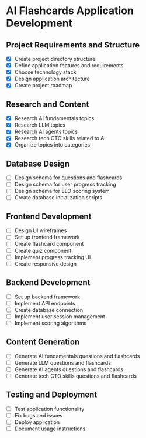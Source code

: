 # AI Flashcards Application Development

## Project Requirements and Structure
- [x] Create project directory structure
- [x] Define application features and requirements
- [x] Choose technology stack
- [x] Design application architecture
- [x] Create project roadmap

## Research and Content
- [x] Research AI fundamentals topics
- [x] Research LLM topics
- [x] Research AI agents topics
- [x] Research tech CTO skills related to AI
- [x] Organize topics into categories

## Database Design
- [ ] Design schema for questions and flashcards
- [ ] Design schema for user progress tracking
- [ ] Design schema for ELO scoring system
- [ ] Create database initialization scripts

## Frontend Development
- [ ] Design UI wireframes
- [ ] Set up frontend framework
- [ ] Create flashcard component
- [ ] Create quiz component
- [ ] Implement progress tracking UI
- [ ] Create responsive design

## Backend Development
- [ ] Set up backend framework
- [ ] Implement API endpoints
- [ ] Create database connection
- [ ] Implement user session management
- [ ] Implement scoring algorithms

## Content Generation
- [ ] Generate AI fundamentals questions and flashcards
- [ ] Generate LLM questions and flashcards
- [ ] Generate AI agents questions and flashcards
- [ ] Generate tech CTO skills questions and flashcards

## Testing and Deployment
- [ ] Test application functionality
- [ ] Fix bugs and issues
- [ ] Deploy application
- [ ] Document usage instructions
